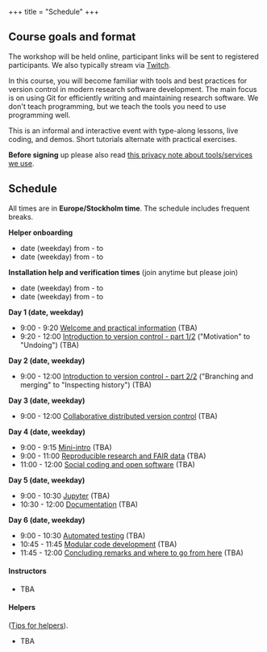 +++
title = "Schedule"
+++

## Course goals and format

The workshop will be held online, participant links will be sent to
registered participants. We also typically stream via [Twitch](https://twitch.tv/coderefinery).

In this course, you will become familiar with tools and best practices
for version control in modern research software development. The main
focus is on using Git for efficiently writing and maintaining research
software. We don't teach programming, but we teach the tools you need
to use programming well.

This is an informal and interactive event with type-along lessons, live coding, and demos. 
Short tutorials alternate with practical exercises.

**Before signing** up please also read
[this privacy note about tools/services we use](/requirements/#privacy-and-tools-online-services).


## Schedule

All times are in **Europe/Stockholm time**.
The schedule includes frequent breaks.

**Helper onboarding**
- date (weekday) from - to
- date (weekday) from - to

**Installation help and verification times** (join anytime but please join)
- date (weekday) from - to
- date (weekday) from - to

**Day 1 (date, weekday)**
- 9:00 - 9:20
  [Welcome and practical information](https://github.com/coderefinery/workshop-intro/blob/master/README.md)
  (TBA)
- 9:20 - 12:00
  [Introduction to version control - part 1/2](https://coderefinery.github.io/git-intro/) ("Motivation" to "Undoing")
  (TBA)

**Day 2 (date, weekday)**
- 9:00 - 12:00
  [Introduction to version control - part 2/2](https://coderefinery.github.io/git-intro/) ("Branching and merging" to "Inspecting history")
  (TBA)

**Day 3 (date, weekday)**
- 9:00 - 12:00
  [Collaborative distributed version control](https://coderefinery.github.io/git-collaborative/)
  (TBA)

**Day 4 (date, weekday)**
- 9:00 - 9:15
  [Mini-intro](https://github.com/coderefinery/workshop-intro/blob/master/README.md)
  (TBA)
- 9:00 - 11:00
  [Reproducible research and FAIR data](https://coderefinery.github.io/reproducible-research/)
  (TBA)
- 11:00 - 12:00
  [Social coding and open software](https://cicero.xyz/v3/remark/0.14.0/github.com/coderefinery/social-coding/master/talk.md)
  (TBA)

**Day 5 (date, weekday)**
- 9:00 - 10:30
  [Jupyter](https://coderefinery.github.io/jupyter/)
  (TBA)
- 10:30 - 12:00
  [Documentation](https://coderefinery.github.io/documentation/)
  (TBA)

**Day 6 (date, weekday)**
- 9:00 - 10:30
  [Automated testing](https://coderefinery.github.io/testing/)
  (TBA)
- 10:45 - 11:45
  [Modular code development](https://coderefinery.github.io/modular-type-along/)
  (TBA)
- 11:45 - 12:00
  [Concluding remarks and where to go from here](https://github.com/coderefinery/workshop-outro/blob/master/README.md)
  (TBA)


#### Instructors

- TBA


#### Helpers

([Tips for
helpers](https://coderefinery.github.io/manuals/helping-and-teaching/)).
- TBA
